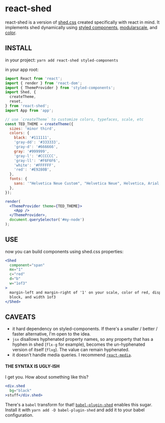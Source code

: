 # react-shed

react-shed is a version of [shed.css](http://tedconf.github.io/shed-css/)
created specifically with react in mind. It implements shed dynamically using
[styled components](https://styled-components.com/),
[modularscale](modularscale), and [color](http://ghub.io/color).

## INSTALL

in your project:
`yarn add react-shed styled-components`

in your app root:

```jsx
import React from 'react';
import { render } from 'react-dom';
import { ThemeProvider } from 'styled-components';
import Shed, {
  createTheme,
  reset,
} from 'react-shed';
import App from 'app';

// use `createTheme` to customize colors, typefaces, scale, etc
const TED_THEME = createTheme({
  sizes: 'minor third',
  colors: {
    black: '#111111',
    'gray-dd': '#333333',
    'gray-d': '#666666',
    gray: '#999999',
    'gray-l': '#CCCCCC',
    'gray-ll': '#F6F6F6',
    'white': '#FFFFFF',
    'red': '#E9280B',
  },
  fonts: {
    sans: '"Helvetica Neue Custom", "Helvetica Neue", Helvetica, Arial, sans-serif',
  },
});

render(
  <ThemeProvider theme={TED_THEME}>
    <App />
  </ThemeProvider>,
  document.querySelector('#my-node')
);
```


## USE

now you can build components using shed.css properties:

```jsx
<Shed
  component="span"
  mx="1"
  c="red"
  d="b"
  w="1of3"
>
  margin-left and margin-right of '1' on your scale, color of red, display
  block, and width 1of3
</Shed>
```

## CAVEATS

- it hard dependency on styled-components. If there's a smaller / better / faster
  alternative, I'm open to the idea.
- `jsx` disallows hyphenated property names, so any property that has a hyphen in
  shed (`flx-g` for example), becomes the un-hyphenated version of itself
  (`flxg`). The value can remain hyphenated.
- it doesn't handle media queries. I recommend [`react-media`](https://github.com/ReactTraining/react-media).

#### THE SYNTAX IS UGLY-ISH

I get you. How about something like this?

```jsx
<div.shed
  bg="black"
>stuff</div.shed>
```

There's a `babel` transform for that!
[`babel-plugin-shed`](https://github.com/VinSpee/babel-plugin-shed) enables
this sugar. Install it with `yarn add -D babel-plugin-shed` and add it to your
babel configuration.
